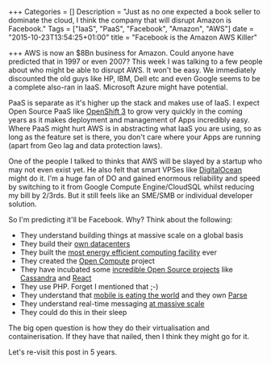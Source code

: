 +++
Categories = []
Description = "Just as no one expected a book seller to dominate the cloud, I think the company that will disrupt Amazon is Facebook."
Tags = ["IaaS", "PaaS", "Facebook", "Amazon", "AWS"]
date = "2015-10-23T13:54:25+01:00"
title = "Facebook is the Amazon AWS Killer"

+++
AWS is now an $8Bn business for Amazon. Could anyone have predicted that in 1997 or even 2007? This week I was talking to a few people about who might be able to disrupt AWS. It won't be easy. We immediately discounted the old guys like HP, IBM, Dell etc and even Google seems to be a complete also-ran in IaaS. Microsoft Azure might have potential.

PaaS is separate as it's higher up the stack and makes use of IaaS. I expect Open Source PaaS like [OpenShift 3](http://www.openshift.com/) to grow very quickly in the coming years as it makes deployment and management of Apps incredibly easy. Where PaaS might hurt AWS is in abstracting what IaaS you are using, so as long as the feature set is there, you don't care where your Apps are running (apart from Geo lag and data protection laws).

One of the people I talked to thinks that AWS will be slayed by a startup who may not even exist yet. He also felt that smart VPSes like [DigitalOcean](http://www.digitalocean.com) might do it. I'm a huge fan of DO and gained enormous reliability and speed by switching to it from Google Compute Engine/CloudSQL whilst reducing my bill by 2/3rds. But it still feels like an SME/SMB or individual developer solution.

So I'm predicting it'll be Facebook. Why? Think about the following:

* They understand building things at massive scale on a global basis
* They build their [own datacenters](http://www.thejournal.ie/facebook-building-data-centre-in-meath-2161944-Jun2015/)
* They built the [most energy efficient computing facility](http://www.theguardian.com/technology/2015/sep/25/facebook-datacentre-lulea-sweden-node-pole) ever
* They created the [Open Compute](http://www.opencompute.org/) project
* They have incubated some [incredible Open Source projects](https://github.com/facebook) like [Cassandra](http://cassandra.apache.org/) and [React](https://facebook.github.io/react/)
* They use PHP. Forget I mentioned that ;-)
* They understand that [mobile is eating the world](http://ben-evans.com/benedictevans/2015/6/19/presentation-mobile-is-eating-the-world) and they own [Parse](https://parse.com/)
* They understand real-time messaging [at massive scale](https://www.whatsapp.com/)
* They could do this in their sleep

The big open question is how they do their virtualisation and containerisation. If they have that nailed, then I think they might go for it.

Let's re-visit this post in 5 years.

